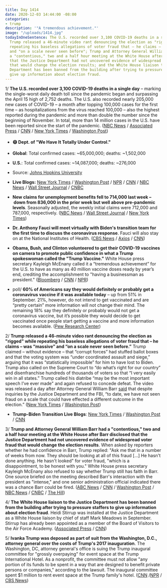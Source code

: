 ```yaml
---
title: Day 1414
date: 2020-12-03 14:44:00 -08:00
categories:
- trump
description: '"A tremendous achievement."'
image: "/uploads/1414.jpg"
todayInOneSentence: The U.S. recorded over 3,100 COVID-19 deaths in a single day;
  Trump released a 46-minute video rant denouncing the election as "rigged" while
  repeating his baseless allegations of voter fraud that – he claims – was "massive"
  and "on a scale never seen before"; Trump and Attorney General William Barr had
  a "contentious," two and a half hour meeting at the White House after Barr disclosed
  that the Justice Department had not uncovered evidence of widespread voter fraud
  that would change the election results; and the White House liaison to the Justice
  Department has been banned from the building after trying to pressure staffers to
  give up information about election fraud.
---
```


1/ **The U.S. recorded over 3,100 COVID-19 deaths in a single day** – marking the single-worst daily death toll since the pandemic began and surpassing the April 15 high of 2,752 deaths. The U.S. also recorded nearly 205,000 new cases of COVID-19 – a month after topping 100,000 cases for the first time – as hospitalizations from the virus reached 100,000 – also the highest reported during the pandemic and more than double the number since the beginning of November. In total, more than 14 million cases in the U.S. have been reported since the start of the pandemic. ([NBC News](https://www.nbcnews.com/news/us-news/covid-surge-200-000-new-cases-100-000-hospitalizations-u-n1249800) / [Associated Press](https://apnews.com/article/us-virus-deaths-top-3000-single-day-cfc242870ccad7a41c3cc858bfe24e49) / [CNN](https://www.cnn.com/2020/12/03/health/us-coronavirus-thursday/index.html) / [New York Times](https://www.nytimes.com/live/2020/12/02/world/covid-19-coronavirus/its-terrible-because-it-was-avoidable-us-virus-deaths-have-passed-the-spring-peak) / [Washington Post](https://www.washingtonpost.com/nation/2020/12/03/coronavirus-covid-live-updates-us/))

* #### 😷 Dept. of "We Have It Totally Under Control."

* **Global**: Total confirmed cases: \~65,000,000; deaths: \~1,502,000

* **U.S.**: Total confirmed cases: \~14,087,000; deaths: \~276,000

* Source: [Johns Hopkins University](https://coronavirus.jhu.edu/map.html)

* **Live Blogs:** [New York Times](https://www.nytimes.com/live/2020/12/03/world/covid-19-coronavirus/) / [Washington Post](https://www.washingtonpost.com/nation/2020/12/03/coronavirus-covid-live-updates-us/) / [NPR](https://www.npr.org/sections/coronavirus-live-updates/) / [CNN](https://www.cnn.com/world/live-news/coronavirus-pandemic-12-03-20-intl/index.html) / [NBC News](https://www.nbcnews.com/news/us-news/live-blog/2020-12-3-covid-live-updates-n1249809) / [Wall Street Journal](https://www.wsj.com/livecoverage/latest-updates/covid?mod=hp_theme_coronavirus-ribbon) / [CNBC](https://www.cnbc.com/2020/12/03/coronavirus-live-updates.html)

* **New claims for unemployment benefits fell to 714,000 last week – down from 836,000 in the prior week but well above pre-pandemic levels**. Seasonally adjusted, the weekly initial claims were 712,000 and 787,000, respectively. ([NBC News](https://www.nbcnews.com/business/economy/weekly-jobless-claims-fall-712-000-beating-expectations-n1249745) / [Wall Street Journal](https://www.wsj.com/articles/weekly-jobless-claims-coronavirus-13-2-2020-11606950268?mod=hp_lead_pos1) / [New York Times](https://www.nytimes.com/live/2020/12/03/business/us-economy-coronavirus/new-unemployment-claims-declined-last-week-possibly-reflecting-the-holiday))

* **Dr. Anthony Fauci will meet virtually with Biden's transition team for the first time to discuss the coronavirus response**. Fauci will also stay on at the National Institutes of Health. ([CBS News](https://www.cbsnews.com/news/fauci-speak-biden-officials/) / [Axios](https://www.axios.com/fauci-biden-officials-meet-ad3317aa-3c11-4704-a5b4-1c325612ae18.html) / [CNN](https://www.cnn.com/2020/12/03/politics/biden-harris-interview-jake-tapper/index.html))

* **Obama, Bush, and Clinton volunteered to get their COVID-19 vaccines on camera to promote public confidence in what a Trump spokeswoman called the "Trump Vaccine."** White House press secretary Kayleigh McEnany called it a “tremendous achievement” for the U.S. to have as many as 40 million vaccine doses ready by year’s end, crediting the accomplishment to "having a businessman as president." ([Bloomberg](https://www.bloomberg.com/news/articles/2020-12-02/trump-spokeswoman-says-americans-will-be-taking-trump-vaccine?sref=MIBMEEoj) / [CNN](https://www.cnn.com/2020/12/02/politics/obama-vaccine/index.html) / [NPR](https://www.npr.org/sections/coronavirus-live-updates/2020/12/03/941950447/obama-bush-clinton-say-theyre-willing-to-get-coronavirus-vaccine-on-camera))

* poll/ **60% of Americans say they would definitely or probably get a coronavirus vaccine if it was available today** – up from 51% in September. 21%, however, do not intend to get vaccinated and are “pretty certain” more information will not change their mind. The remaining 18% say they definitely or probably would not get a coronavirus vaccine, but it’s possible they would decide to get vaccinated once people start getting a vaccine and more information becomes available. ([Pew Research Center](https://www.pewresearch.org/science/2020/12/03/intent-to-get-a-covid-19-vaccine-rises-to-60-as-confidence-in-research-and-development-process-increases/))

2/ **Trump released a 46-minute video rant denouncing the election as "rigged" while repeating his baseless allegations of voter fraud that – he claims – was “massive” and “on a scale never seen before.”** Trump claimed – without evidence – that “corrupt forces” had stuffed ballot boxes and that the voting system was “under coordinated assault and siege,” arguing that it was “statistically impossible” for him to have lost to Biden. Trump also called on the Supreme Court to “do what’s right for our country” and disenfranchise hundreds of thousands of voters so that “I very easily win in all states.” Trump called his diatribe “may be the most important speech I’ve ever made" and again refused to concede defeat. The video was released a day after Attorney General William Barr [said](https://whatthefuckjusthappenedtoday.com/2020/12/01/day-1412/#1-attorney-general-william-barr-said) that despite inquiries by the Justice Department and the FBI, “to date, we have not seen fraud on a scale that could have effected a different outcome in the election.” ([New York Times](https://www.nytimes.com/2020/12/02/us/politics/trump-election-video.html) / [Washington Post](https://www.washingtonpost.com/politics/trump-election-video/2020/12/02/f6c8d63c-34e8-11eb-a997-1f4c53d2a747_story.html))

* **Trump-Biden Transition Live Blogs**: [New York Times](https://www.nytimes.com/live/2020/12/03/us/joe-biden-trump/) / [Washington Post](https://www.washingtonpost.com/politics/2020/12/03/joe-biden-trump-transition-live-updates/) / [CNN](https://www.cnn.com/politics/live-news/biden-trump-us-election-news-12-03-20/index.html)

3/ **Trump and Attorney General William Barr had a "contentious," two and a half hour meeting at the White House after Barr disclosed that the Justice Department had not uncovered evidence of widespread voter fraud that would change the election results**. When asked by reporters whether he had confidence in Barr, Trump replied: "Ask me that in a number of weeks from now. They should be looking at all of this fraud \[...\] He hasn't done anything. He hasn't looked" for voter fraud, "which is a disappointment, to be honest with you." White House press secretary Kayleigh McEnany also refused to say whether Trump still has faith in Barr. One source briefed on the meeting described Barr's interaction with the president as "intense," and one senior administration official indicated there was a chance Barr could be fired. ([ABC News](https://abcnews.go.com/Politics/barr-intense-meeting-trump-ags-interview-undercutting-voter/story?id=74516139) / [CNN](https://www.cnn.com/2020/12/03/politics/trump-william-barr-attorney-general/) / [Washington Post](https://www.washingtonpost.com/national-security/trump-barr-election-fraud/2020/12/02/5717626c-34e2-11eb-a997-1f4c53d2a747_story.html) / [NBC News](https://www.nbcnews.com/politics/donald-trump/trump-hasn-t-ruled-out-firing-attorney-general-barr-sources-n1249796) / [CNBC](https://www.cnbc.com/2020/12/02/white-house-refuses-to-say-trump-has-faith-in-william-barr.html) / [The Hill](https://thehill.com/homenews/administration/528588-trump-hits-barr-over-voter-fraud-remarks-he-hasnt-looked))

4/ **The White House liaison to the Justice Department has been banned from the building after trying to pressure staffers to give up information about election fraud**. Heidi Stirrup was installed at the Justice Department as a White House liaison by chief of staff Mark Meadows in September. Stirrup has already been appointed as a member of the Board of Visitors to the Air Force Academy. ([Associated Press](https://apnews.com/article/donald-trump-politics-elections-7624560e990ec55383a2a3e421c3a52e) / [CNN](https://www.cnn.com/2020/12/03/politics/heidi-stirrup-justice-department/))

5/ **Ivanka Trump was deposed as part of suit from the Washington, D.C., attorney general over the costs of Trump's 2017 inauguration**. The Washington, DC, attorney general's office is suing the Trump inaugural committee for "grossly overpaying" for event space at the Trump International Hotel. As a nonprofit, the committee must not allow "any portion of its funds to be spent in a way that are designed to benefit private persons or companies," according to the lawsuit. The inaugural committee spent $1 million to rent event space at the Trump family's hotel. ([CNN](https://www.cnn.com/2020/12/02/politics/ivanka-trump-deposition/index.html) /[NPR](https://www.npr.org/2020/12/03/942054569/ivanka-trump-deposed-in-inauguration-fund-lawsuit) / [CBS News](https://www.cbsnews.com/news/ivanka-trump-deposed-2017-inauguration-lawsuit-funds-lawsuit/))